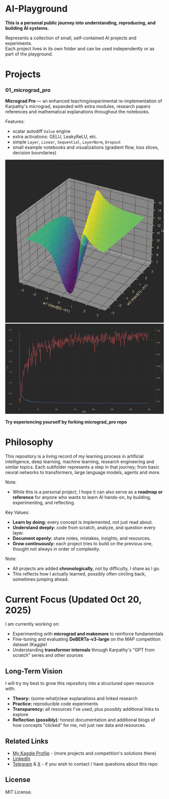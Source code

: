 # AI-Playground

**This is a personal public journey into understanding, reproducing, and building AI systems.**

Represents a collection of small, self-contained AI projects and experiments.  
Each project lives in its own folder and can be used independently or as part of the playground.

# Projects

### 01_micrograd_pro
**Micrograd Pro** — an enhanced teaching/experimental re-implementation of Karpathy's micrograd, expanded with extra modules, research papers references and mathematical explanations throughout the notebooks.

Features:
- scalar autodiff `Value` engine
- extra activations: GELU, LeakyReLU, etc.
- simple `Layer`, `Linear`, `Sequential`, `LayerNorm`, `Dropout`
- small example notebooks and visualizations (gradient flow, loss slices, decision boundaries)

![Dropout Viz](https://raw.githubusercontent.com/0lekz/micrograd_pro/main/pics/flow/output6.png)
![GELU Example](https://raw.githubusercontent.com/0lekz/micrograd_pro/main/pics/flow/output11.png)

**Try experiencing yourself by forking micrograd_pro repo**

# Philosophy
This repository is a living record of my learning process in artificial intelligence, deep learning, machine learning, research engineering and similar topics.
Each subfolder represents a step in that journey; from basic neural networks to transformers, large language models, agents and more.

Note:
  * While this is a personal project, I hope it can also serve as a **roadmap or reference** for anyone who wants to learn AI hands-on, by building, experimenting, and reflecting.

Key Values:
- **Learn by doing:** every concept is implemented, not just read about.
- **Understand deeply:** code from scratch, analyze, and question every layer.
- **Document openly:** share notes, mistakes, insights, and resources.
- **Grow continuously:** each project tries to build on the previous one, thought not always in order of complexity.

Note:
  * All projects are added **chronologically**, not by difficulty, I share as I go.
  * This reflects how I actually learned, possibly often circling back, sometimes jumping ahead.


# Current Focus (Updated Oct 20, 2025)

I am currently working on:

- Experimenting with **micrograd and makemore** to reinforce fundamentals
- Fine-tuning and evaluating **DeBERTa-v3-large** on the MAP competition dataset (Kaggle)
- Understanding **transformer internals** through Karpathy's "GPT from scratch" series and other sources

## Long-Term Vision

I will try my best to grow this repository into a structured open resource with:
- **Theory:** (some-what)clear explanations and linked research
- **Practice:** reproducible code experiments
- **Transparency:** all resources I've used, plus possibly additional links to explore
- **Reflection (possibly):** honest documentation and additional blogs of how concepts "clicked" for me, not just raw data and resources.

## Related Links

- [My Kaggle Profile](https://www.kaggle.com/zhukovoleksiy) - (more projects and competition's solutions there)
- [LinkedIn](https://www.linkedin.com/in/oleksiizhukov/)
- [Telegram](https://t.me/zhukovoleksii) & [X](https://x.com/oleksii_zh) - if you wish to contact / have questions about this repo

## License

MIT License.
